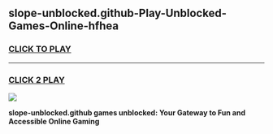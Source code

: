
## slope-unblocked.github-Play-Unblocked-Games-Online-hfhea
<h3>
<a href="https://premium76.site?title=slope-unblocked.github&ref=25A">CLICK TO PLAY</a></h3>
<hr>

<h3>
<a href="https://premium76.site?title=slope-unblocked.github&ref=25A">CLICK 2 PLAY</a>
  
</h3>

<a href="https://premium76.site?title=slope-unblocked.github&ref=25A"><img src="https://clearcache.store/games.png"></a>


**slope-unblocked.github games unblocked: Your Gateway to Fun and Accessible Online Gaming**
